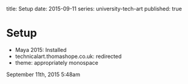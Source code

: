 title: Setup
date: 2015-09-11
series: university-tech-art
published: true

<h1>Setup</h1>
<ul><li>Maya 2015: Installed</li>
<li>technicalart.thomashope.co.uk: redirected</li>
<li>theme: appropriately monospace</li>
</ul>

<div id="footer">
<span id="timestamp"> September 11th, 2015 5:48am </span>
</div>